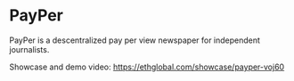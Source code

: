 # PayPer

PayPer is a descentralized pay per view newspaper for independent journalists.


Showcase and demo video: https://ethglobal.com/showcase/payper-voj60
